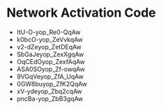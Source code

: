 # Network Activation Code
* ItU-O-yop_Re0-QqAw
* k0bcO-yop_ZeVvkqAw
* v2-dZeyop_ZetDEqAw
* SbGaJeyop_ZexXgqAw
* OqCEdOyop_ZexfAqAw
* ASA0SOyop_Zf-owqAw
* 9VGqVeyop_ZfA_UqAw
* 0GW8buyop_ZfK2QqAw
* xV-ydeyop_Zbq2cqAw
* pncBa-yop_ZbB3gqAw